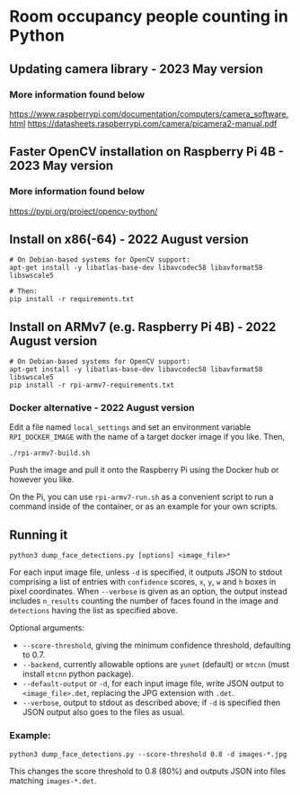 # Room occupancy people counting in Python

## Updating camera library - 2023 May version  
### More information found below  
https://www.raspberrypi.com/documentation/computers/camera_software.html
https://datasheets.raspberrypi.com/camera/picamera2-manual.pdf

## Faster OpenCV installation on Raspberry Pi 4B - 2023 May version
### More information found below  
https://pypi.org/project/opencv-python/

## Install on x86(-64) - 2022 August version  

```
# On Debian-based systems for OpenCV support:
apt-get install -y libatlas-base-dev libavcodec58 libavformat58 libswscale5

# Then:
pip install -r requirements.txt
```


## Install on ARMv7 (e.g. Raspberry Pi 4B) - 2022 August version  

```
# On Debian-based systems for OpenCV support:
apt-get install -y libatlas-base-dev libavcodec58 libavformat58 libswscale5
pip install -r rpi-armv7-requirements.txt
```

### Docker alternative - 2022 August version  

Edit a file named `local_settings` and set an environment variable `RPI_DOCKER_IMAGE` with the name of a target docker image if you like. Then,

```
./rpi-armv7-build.sh
```

Push the image and pull it onto the Raspberry Pi using the Docker hub or however you like.

On the Pi, you can use `rpi-armv7-run.sh` as a convenient script to run a command inside of the container, or as an example for your own scripts.

## Running it

```
python3 dump_face_detections.py [options] <image_file>*
```

For each input image file, unless `-d` is specified, it outputs JSON to stdout comprising a list of entries with `confidence` scores, `x`, `y`, `w` and `h` boxes in pixel coordinates.
When `--verbose` is given as an option, the output instead includes `n_results` counting the number of faces found in the image and `detections` having the list as specified above. 

Optional arguments:

- `--score-threshold`, giving the minimum confidence threshold, defaulting to 0.7.
- `--backend`, currently allowable options are `yunet` (default) or `mtcnn` (must install `mtcnn` python package).
- `--default-output` or `-d`, for each input image file, write JSON output to `<image_file>.det`, replacing the JPG extension with `.det`.
- `--verbose`, output to stdout as described above; if `-d` is specified then JSON output also goes to the files as usual.

### Example:

```
python3 dump_face_detections.py --score-threshold 0.8 -d images-*.jpg
```

This changes the score threshold to 0.8 (80%) and outputs JSON into files matching `images-*.det`.

